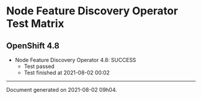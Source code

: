 
Node Feature Discovery Operator Test Matrix
===========================================

OpenShift 4.8
-------------


* Node Feature Discovery Operator 4.8: SUCCESS
  - Test passed
  - Test finished at 2021-08-02 00:02


---
Document generated on 2021-08-02 09h04.
